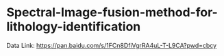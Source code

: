 # Spectral-Image-fusion-method-for-lithology-identification

Data Link: https://pan.baidu.com/s/1FCn8DfiVgrRA4uL-T-L9CA?pwd=cbcy 
